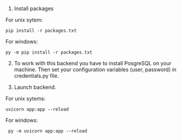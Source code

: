 1. Install packages

For unix sytem:
```
pip install -r packages.txt
```
For windows:
```
py -m pip install -r packages.txt
```

2. To work with this backend you have to install PosgreSQL on your machine. Then set 
your configuration variables (user, password) in credentials.py file.


3. Launch backend.

For unix sytems:
```
uvicorn app:app --reload
```
For windows:
```
 py -m uvicorn app:app --reload  
```

